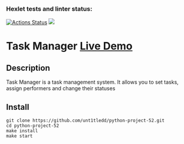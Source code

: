 ### Hexlet tests and linter status:
[![Actions Status](https://github.com/unt1tledd/python-project-52/workflows/hexlet-check/badge.svg)](https://github.com/unt1tledd/python-project-52/actions) <a href="https://codeclimate.com/github/unt1tledd/python-project-52/maintainability"><img src="https://api.codeclimate.com/v1/badges/0efd865ea292a2d9f57e/maintainability" /></a>

# Task Manager <a href='python-project-52-production-8c8f.up.railway.app'>Live Demo</a>

## Description
Task Manager is a task management system. It allows you to set tasks, assign performers and change their statuses

## Install
```
git clone https://github.com/unt1tledd/python-project-52.git
cd python-project-52
make install
make start
```
